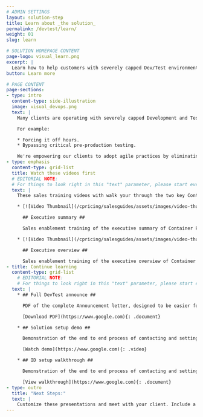 ```yaml
---
# ADMIN SETTINGS
layout: solution-step
title: Learn about _the solution_
permalink: /devtest/learn/
weight: 01
slug: learn

# SOLUTION HOMEPAGE CONTENT
page-logo: visual_learn.png
excerpt: |
  Learn how to help customers with severely capped Dev/Test environments expand their capacity by alleviating cost limitations. Alleviating costs will allow developers to increase productivity and leverage modern, agile, DevOps on Z.
button: Learn more

# PAGE CONTENT
page-sections:
- type: intro
  content-type: side-illustration
  image: visual_devops.png
  text: |
    Many clients are operating with severely capped Development and Test environments compromising best practices.

    For example:

    * Forcing it off hours.
    * Bypassing critical pre-production testing.

    We're empowering our clients to adopt agile practices by eliminating the fear of cost increase.
- type: emphasis
  content-type: grid-list
  title: Watch these videos first
  # EDITORIAL NOTE:
  # For things to look right in this "text" parameter, please start every video item with a new list item ("*"), a linked video thumbnail with a ".video-thumb" class ({": .video-thumb}"), an h2 title ("## Title Here ##"), and indenting each line for the video item with two spaces.
  text: |
    These sales training videos with walk your through the two key Container Pricing presentations you would give your clients.

    * [![Video Thumbnail](/cpricing/salesguides/assets/images/video-thumb.png)](https://example.com){: .video-thumb}

      ## Executive summary ##

      Sales enablement training of the executive summary of Container Pricing for IBM Z.

    * [![Video Thumbnail](/cpricing/salesguides/assets/images/video-thumb.png)](https://example.com){: .video-thumb}

      ## Executive overview ##

      Sales enablement training of the executive overview of Container Pricing for IBM Z.
- title: Continue learning
  content-type: grid-list
    # EDITORIAL NOTE:
    # For things to look right in this "text" parameter, please start every video item with a new list item ("*"), an h2 title ("## Title Here ##"), and indenting each line for the video item with two spaces. Any links can have a document-type icon if you add the doc-type link ("{: .document}"), see README for more documentation.
  text: |
    * ## Full DevTest announce ##

      PDF of the complete Announcement letter, designed to be easier for clients to read.

      [Download PDF](https://www.google.com){: .document}

    * ## Solution setup demo ##

      Demonstration of the end to end process of contacting and setting up an solution in a dedicated LPAR.

      [Watch demo](https://www.google.com){: .video}

    * ## ID setup walkthrough ##

      Demonstration of the end to end process of contacting and setting up an solution in a dedidcated LPAR.

      [View walkthrough](https://www.google.com){: .document}
- type: outro
  title: "Next Steps:"
  text: |
    Customize these presentations and meet with your client. Include a senior representation from development who understands the pain points caused by severely capped DevTest environments.
---
```


